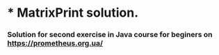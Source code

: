 # * MatrixPrint  solution.


### Solution for second exercise in Java course for beginers on https://prometheus.org.ua/
